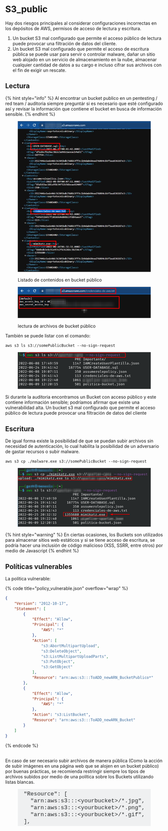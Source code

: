# S3\_public

Hay dos riesgos principales al considerar configuraciones incorrectas en los depósitos de AWS, permisos de acceso de lectura y escritura.&#x20;

1. Un bucket S3 mal configurado que permite el acceso público de lectura puede provocar una filtración de datos del cliente.&#x20;
2. Un bucket S3 mal configurado que permite el acceso de escritura pública se puede usar para servir o controlar malware, dañar un sitio web alojado en un servicio de almacenamiento en la nube, almacenar cualquier cantidad de datos a su cargo e incluso cifrar sus archivos con el fin de exigir un rescate.

## Lectura

{% hint style="info" %}
Al encontrar un bucket publico en un pentesting / red team / auditoria siempre preguntár si es necesario que esté configurado así y revisar la información que contiene el bucket en busca de información sensible.
{% endhint %}

<figure><img src="../../.gitbook/assets/image (2) (5).png" alt=""><figcaption><p>Listado de contenidos en bucket público</p></figcaption></figure>

<figure><img src="../../.gitbook/assets/image (15) (1).png" alt=""><figcaption><p>lectura de archivos de bucket público</p></figcaption></figure>

También se puede listar con el comando:

```
aws s3 ls s3://somePublicBucket --no-sign-request
```

<figure><img src="../../.gitbook/assets/image (1) (1) (3) (1) (1).png" alt=""><figcaption></figcaption></figure>

Si durante la auditoria encontramos un Bucket con acceso público y este contiene información sensible; podríamos afirmar que existe una vulnerabilidad alta. Un bucket s3 mal configurado que permite el acceso público de lectura puede provocar una filtración de datos del cliente

## Escritura

De igual forma existe la posibilidad de que se puedan subir archivos sin necesidad de autenticación, lo cual habilita la posibilidad de un adversario de gastar recursos o subir malware.

```
aws s3 cp ./malware.exe s3://somePublicBucket --no-sign-request
```

<figure><img src="../../.gitbook/assets/image (28) (2).png" alt=""><figcaption></figcaption></figure>

{% hint style="warning" %}
En ciertas ocasiones, los Buckets son utilizados para almacenar sitios web estáticos y si se tiene acceso de escritura, se podría hacer una inclusión de código malicioso (XSS, SSRR, entre otros) por medio de Javascript
{% endhint %}

## Políticas vulnerables

La política vulnerable:

{% code title="policy_vulnerable.json" overflow="wrap" %}
```json
{
    "Version": "2012-10-17",
    "Statement": [
        {
            "Effect": "Allow",
            "Principal": {
                "AWS": "*"
            },
            "Action": [
                "s3:AbortMultipartUpload",
                "s3:DeleteObject",
                "s3:ListMultipartUploadParts",
                "s3:PutObject",
                "s3:GetObject"
            ],
            "Resource": "arn:aws:s3:::ToADD_newARN_BucketPublico*"
        },
        {
            "Effect": "Allow",
            "Principal": {
                "AWS": "*"
            },
            "Action": "s3:ListBucket",
            "Resource": "arn:aws:s3:::ToADD_newARN_Bucket"
        }
    ]
}
```
{% endcode %}

\
En caso de ser necesario subir archivos de manera pública (Como la acción de subir imágenes en una página web que se alojen en un bucket público) por buenas prácticas, se recomienda restringir siempre los tipos de archivos subidos por medio de una política sobre los Buckets utilizando listas blancas.

<figure><img src="../../.gitbook/assets/image (12) (1).png" alt=""><figcaption></figcaption></figure>



